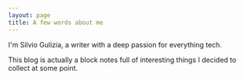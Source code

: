 ```yaml
---
layout: page
title: A few words about me
---
```


<p class="lead">I'm Silvio Gulizia, a writer with a deep passion for everything tech.</p>

This blog is actually a block notes full of interesting things I decided to collect at some point.

